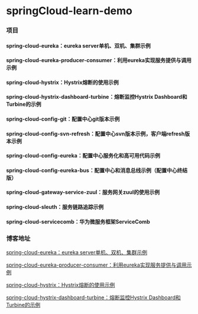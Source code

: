# springCloud-learn-demo

### 项目
#### spring-cloud-eureka：eureka server单机、双机、集群示例
#### spring-cloud-eureka-producer-consumer：利用eureka实现服务提供与调用示例
#### spring-cloud-hystrix：Hystrix熔断的使用示例
#### spring-cloud-hystrix-dashboard-turbine：熔断监控Hystrix Dashboard和Turbine的示例
#### spring-cloud-config-git：配置中心git版本示例
#### spring-cloud-config-svn-refresh：配置中心svn版本示例，客户端refresh版本示例
#### spring-cloud-config-eureka：配置中心服务化和高可用代码示例
#### spring-cloud-config-eureka-bus：配置中心和消息总线示例（配置中心终结版）
#### spring-cloud-gateway-service-zuul：服务网关zuul的使用示例
#### spring-cloud-sleuth：服务链路追踪示例
#### spring-cloud-servicecomb：华为微服务框架ServiceComb


### 博客地址
[spring-cloud-eureka：eureka server单机、双机、集群示例](http://www.cnblogs.com/nbfujx/p/7976905.html)  </br>

[spring-cloud-eureka-producer-consumer：利用eureka实现服务提供与调用示例](http://www.cnblogs.com/nbfujx/p/7992988.html)  </br>

[spring-cloud-hystrix：Hystrix熔断的使用示例](http://www.cnblogs.com/nbfujx/p/7993000.html)  </br>

[spring-cloud-hystrix-dashboard-turbine：熔断监控Hystrix Dashboard和Turbine的示例](http://www.cnblogs.com/nbfujx/p/7993003.html)  </br>
